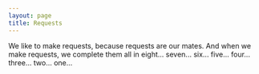 ```yaml
---
layout: page
title: Requests
---
```


We like to make requests, because requests are our mates. And when we make requests, we complete them all in eight...
seven... six... five... four... three... two... one...